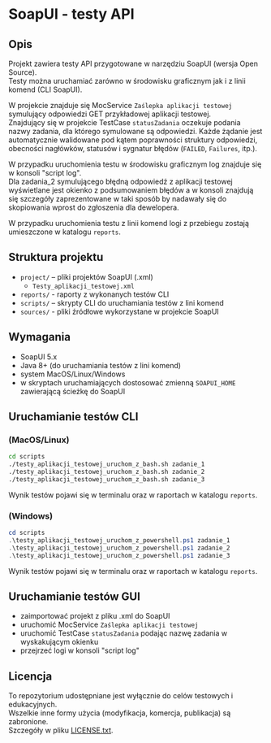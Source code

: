 # SoapUI - testy API

## Opis
Projekt zawiera testy API przygotowane w narzędziu SoapUI (wersja Open Source).  
Testy można uruchamiać zarówno w środowisku graficznym jak i z linii komend (CLI SoapUI).

W projekcie znajduje się MocService `Zaślepka aplikacji testowej` symulujący odpowiedzi GET przykładowej aplikacji testowej.  
Znajdujący się w projekcie TestCase `statusZadania` oczekuje podania nazwy zadania, dla którego symulowane są odpowiedzi.
Każde żądanie jest automatycznie walidowane pod kątem poprawności struktury odpowiedzi, obecności nagłówków, statusów i sygnatur błędów (`FAILED`, `Failures`, itp.).

W przypadku uruchomienia testu w środowisku graficznym log znajduje się w konsoli "script log".  
Dla zadania_2 symulującego błędną odpowiedź z aplikacji testowej wyświetlane jest okienko z podsumowaniem błędów a w konsoli znajdują się szczegóły zaprezentowane w taki sposób by nadawały się do skopiowania wprost do zgłoszenia dla dewelopera.

W przypadku uruchomienia testu z linii komend logi z przebiegu zostają umieszczone w katalogu `reports`.

## Struktura projektu
- `project/` – pliki projektów SoapUI (.xml)
  - `Testy_aplikacji_testowej.xml`
- `reports/` - raporty z wykonanych testów CLI
- `scripts/` – skrypty CLI do uruchamiania testów z lini komend
- `sources/` - pliki źródłowe wykorzystane w projekcie SoapUI

## Wymagania
- SoapUI 5.x
- Java 8+ (do uruchamiania testów z lini komend)
- system MacOS/Linux/Windows
- w skryptach uruchamiających dostosować zmienną `SOAPUI_HOME` zawierającą ścieżkę do SoapUI

## Uruchamianie testów CLI
### (MacOS/Linux)
```bash
cd scripts
./testy_aplikacji_testowej_uruchom_z_bash.sh zadanie_1
./testy_aplikacji_testowej_uruchom_z_bash.sh zadanie_2
./testy_aplikacji_testowej_uruchom_z_bash.sh zadanie_3
```
Wynik testów pojawi się w terminalu oraz w raportach w katalogu `reports`.
### (Windows)
```powershell
cd scripts
.\testy_aplikacji_testowej_uruchom_z_powershell.ps1 zadanie_1
.\testy_aplikacji_testowej_uruchom_z_powershell.ps1 zadanie_2
.\testy_aplikacji_testowej_uruchom_z_powershell.ps1 zadanie_3
```
Wynik testów pojawi się w terminalu oraz w raportach w katalogu `reports`.

## Uruchamianie testów GUI
- zaimportować projekt z pliku .xml do SoapUI
- uruchomić MocService `Zaślepka aplikacji testowej`
- uruchomić TestCase `statusZadania` podając nazwę zadania w wyskakującym okienku
- przejrzeć logi w konsoli "script log"

## Licencja
To repozytorium udostępniane jest wyłącznie do celów testowych i edukacyjnych.  
Wszelkie inne formy użycia (modyfikacja, komercja, publikacja) są zabronione.  
Szczegóły w pliku [LICENSE.txt](./LICENSE.txt).